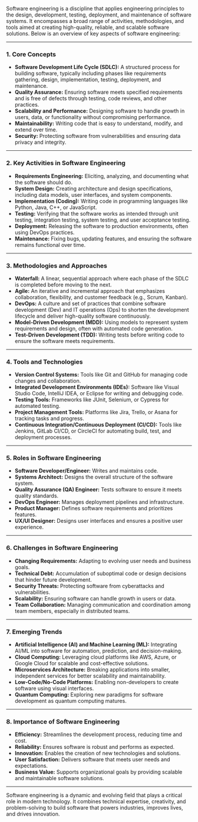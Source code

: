 Software engineering is a discipline that applies engineering principles to the design, development, testing, deployment, and maintenance of software systems. It encompasses a broad range of activities, methodologies, and tools aimed at creating high-quality, reliable, and scalable software solutions. Below is an overview of key aspects of software engineering:

---

### **1. Core Concepts**
- **Software Development Life Cycle (SDLC):** A structured process for building software, typically including phases like requirements gathering, design, implementation, testing, deployment, and maintenance.
- **Quality Assurance:** Ensuring software meets specified requirements and is free of defects through testing, code reviews, and other practices.
- **Scalability and Performance:** Designing software to handle growth in users, data, or functionality without compromising performance.
- **Maintainability:** Writing code that is easy to understand, modify, and extend over time.
- **Security:** Protecting software from vulnerabilities and ensuring data privacy and integrity.

---

### **2. Key Activities in Software Engineering**
- **Requirements Engineering:** Eliciting, analyzing, and documenting what the software should do.
- **System Design:** Creating architecture and design specifications, including data models, user interfaces, and system components.
- **Implementation (Coding):** Writing code in programming languages like Python, Java, C++, or JavaScript.
- **Testing:** Verifying that the software works as intended through unit testing, integration testing, system testing, and user acceptance testing.
- **Deployment:** Releasing the software to production environments, often using DevOps practices.
- **Maintenance:** Fixing bugs, updating features, and ensuring the software remains functional over time.

---

### **3. Methodologies and Approaches**
- **Waterfall:** A linear, sequential approach where each phase of the SDLC is completed before moving to the next.
- **Agile:** An iterative and incremental approach that emphasizes collaboration, flexibility, and customer feedback (e.g., Scrum, Kanban).
- **DevOps:** A culture and set of practices that combine software development (Dev) and IT operations (Ops) to shorten the development lifecycle and deliver high-quality software continuously.
- **Model-Driven Development (MDD):** Using models to represent system requirements and design, often with automated code generation.
- **Test-Driven Development (TDD):** Writing tests before writing code to ensure the software meets requirements.

---

### **4. Tools and Technologies**
- **Version Control Systems:** Tools like Git and GitHub for managing code changes and collaboration.
- **Integrated Development Environments (IDEs):** Software like Visual Studio Code, IntelliJ IDEA, or Eclipse for writing and debugging code.
- **Testing Tools:** Frameworks like JUnit, Selenium, or Cypress for automated testing.
- **Project Management Tools:** Platforms like Jira, Trello, or Asana for tracking tasks and progress.
- **Continuous Integration/Continuous Deployment (CI/CD):** Tools like Jenkins, GitLab CI/CD, or CircleCI for automating build, test, and deployment processes.

---

### **5. Roles in Software Engineering**
- **Software Developer/Engineer:** Writes and maintains code.
- **Systems Architect:** Designs the overall structure of the software system.
- **Quality Assurance (QA) Engineer:** Tests software to ensure it meets quality standards.
- **DevOps Engineer:** Manages deployment pipelines and infrastructure.
- **Product Manager:** Defines software requirements and prioritizes features.
- **UX/UI Designer:** Designs user interfaces and ensures a positive user experience.

---

### **6. Challenges in Software Engineering**
- **Changing Requirements:** Adapting to evolving user needs and business goals.
- **Technical Debt:** Accumulation of suboptimal code or design decisions that hinder future development.
- **Security Threats:** Protecting software from cyberattacks and vulnerabilities.
- **Scalability:** Ensuring software can handle growth in users or data.
- **Team Collaboration:** Managing communication and coordination among team members, especially in distributed teams.

---

### **7. Emerging Trends**
- **Artificial Intelligence (AI) and Machine Learning (ML):** Integrating AI/ML into software for automation, prediction, and decision-making.
- **Cloud Computing:** Leveraging cloud platforms like AWS, Azure, or Google Cloud for scalable and cost-effective solutions.
- **Microservices Architecture:** Breaking applications into smaller, independent services for better scalability and maintainability.
- **Low-Code/No-Code Platforms:** Enabling non-developers to create software using visual interfaces.
- **Quantum Computing:** Exploring new paradigms for software development as quantum computing matures.

---

### **8. Importance of Software Engineering**
- **Efficiency:** Streamlines the development process, reducing time and cost.
- **Reliability:** Ensures software is robust and performs as expected.
- **Innovation:** Enables the creation of new technologies and solutions.
- **User Satisfaction:** Delivers software that meets user needs and expectations.
- **Business Value:** Supports organizational goals by providing scalable and maintainable software solutions.

---

Software engineering is a dynamic and evolving field that plays a critical role in modern technology. It combines technical expertise, creativity, and problem-solving to build software that powers industries, improves lives, and drives innovation.
